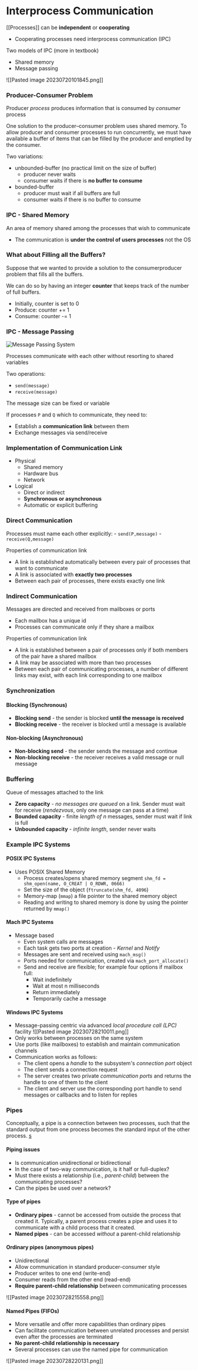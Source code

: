 # Interprocess Communication

[[Processes]] can be **independent** or **cooperating**

- Cooperating processes need interprocess communication (IPC)

Two models of IPC (more in textbook)

- Shared memory
- Message passing

![[Pasted image 20230720101845.png]]

### Producer-Consumer Problem

Producer _process_ produces information that is consumed by _consumer_ process

One solution to the producer–consumer problem uses shared memory.
To allow producer and consumer processes to run concurrently, we must have available a buffer of items that can be filled by the producer and emptied by the consumer.

Two variations:

- unbounded-buffer (no practical limit on the size of buffer)
	- producer never waits
	- consumer waits if there is **no buffer to consume**
- bounded-buffer
	- producer must wait if all buffers are full
	- consumer waits if there is no buffer to consume

### IPC - Shared Memory

An area of memory shared among the processes that wish to communicate

- The communication is **under the control of users processes** not the OS

### What about Filling all the Buffers?

Suppose that we wanted to provide a solution to the consumerproducer problem that fills all the buffers.

We can do so by having an integer **counter** that keeps track of the number of full buffers.

- Initially, counter is set to 0
- Produce: counter += 1
- Consume: counter -= 1

### IPC - Message Passing

![Message Passing System](https://www.tutorialspoint.com/assets/questions/media/60294/message%20passing%20technique.jpg)

Processes communicate with each other without resorting to shared variables

Two operations:

- `send(message)`
- `receive(message)`

The message size can be fixed or variable

If processes `P` and `Q` which to communicate, they need to:

- Establish a **communication link** between them
- Exchange messages via send/receive

### Implementation of Communication Link

- Physical
	- Shared memory
	- Hardware bus
	- Network
- Logical
	- Direct or indirect
	- **Synchronous or asynchronous**
	- Automatic or explicit buffering

### Direct Communication

 Processes must name each other explicitly:
	- `send(P,message)`
	- `receive(Q,message)`

Properties of communication link

- A link is established automatically between every pair of processes that want to communicate
- A link is associated with **exactly two processes**
- Between each pair of processes, there exists exactly one link

### Indirect Communication

Messages are directed and received from mailboxes or ports

- Each mailbox has a unique id
- Processes can communicate only if they share a mailbox

Properties of communication link

- A link is established between a pair of processes only if both members of the pair have a shared mailbox
- A link may be associated with more than two processes
- Between each pair of communicating processes, a number of different links may exist, with each link corresponding to one mailbox

### Synchronization

#### Blocking (Synchronous)

- **Blocking send** - the sender is blocked **until the message is received**
- **Blocking receive** - the receiver is blocked until a message is available

#### Non-blocking (Asynchronous)

- **Non-blocking send** - the sender sends the message and continue
- **Non-blocking receive** - the receiver receives a valid message or null message

### Buffering

Queue of messages attached to the link

- **Zero capacity** - _no messages are queued_ on a link. Sender must wait for receive (_rendezvous_, only one message can pass at a time)
- **Bounded capacity** - finite _length of n_ messages, sender must wait if link is full
- **Unbounded capacity** - _infinite length_, sender never waits

### Example IPC Systems

#### POSIX IPC Systems

- Uses POSIX Shared Memory
	- Process creates/opens shared memory segment
		`shm_fd = shm_open(name, O_CREAT | O_RDWR, 0666)`
	- Set the size of the object (`ftruncate(shm_fd, 4096`)
	- Memory-map (`mmap`) a file pointer to the shared memory object
	- Reading and writing to shared memory is done by using the pointer returned by `mmap()`

#### Mach IPC Systems

- Message based
	- Even system calls are messages
	- Each task gets two ports at creation - _Kernel_ and _Notify_
	- Messages are sent and received using `mach_msg()`
	- Ports needed for communication, created via `mach_port_allocate()`
	- Send and receive are flexible; for example four options if mailbox full:
		- Wait indefinitely
		- Wait at most n milliseconds
		- Return immediately
		- Temporarily cache a message

#### Windows IPC Systems

- Message-passing centric via advanced _local procedure call (LPC)_ facility
	![[Pasted image 20230728210011.png]]
- Only works between processes on the same system
- Use ports (like mailboxes) to establish and maintain communication channels
- Communication works as follows:
	- The client opens a _handle_ to the subsystem's _connection port_ object
	- The client sends a connection request
	- The server creates two private _communication ports_ and returns the handle to one of them to the client
	- The client and server use the corresponding port handle to send messages or callbacks and to listen for replies

### Pipes

Conceptually, a pipe is a connection between two processes, such that the standard output from one process becomes the standard input of the other process. [s](https://www.geeksforgeeks.org/pipe-system-call/)

#### Piping issues

- Is communication unidirectional or bidirectional
- In the case of two-way communication, is it half or full-duplex?
- Must there exists a relationship (i.e., _parent-child_) between the communicating processes?
- Can the pipes be used over a network?

#### Type of pipes

- **Ordinary pipes** - cannot be accessed from outside the process that created it. Typically, a parent process creates a pipe and uses it to communicate with a child process that it created.
- **Named pipes** - can be accessed _without_ a parent-child relationship

#### Ordinary pipes (anonymous pipes)

- Unidirectional
- Allow communication in standard producer-consumer style
- Producer writes to one end (write-end)
- Consumer reads from the other end (read-end)
- **Require parent-child relationship** between communicating processes

![[Pasted image 20230728215558.png]]

#### Named Pipes (FIFOs)

- More versatile and offer more capabilities than ordinary pipes
- Can facilitate communication between unrelated processes and persist even after the processes are terminated
- **No parent-child relationship is necessary**
- Several processes can use the named pipe for communication

![[Pasted image 20230728220131.png]]
